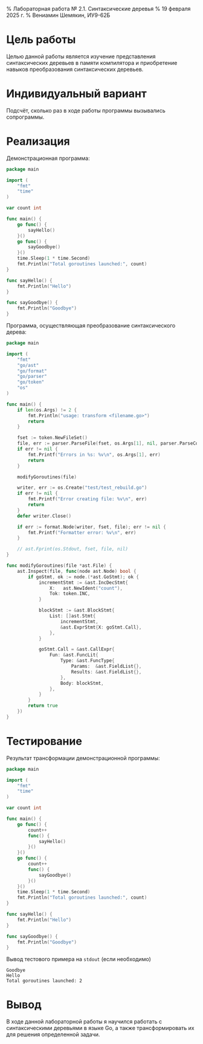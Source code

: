 % Лабораторная работа № 2.1. Синтаксические деревья
% 19 февраля 2025 г.
% Вениамин Шемякин, ИУ9-62Б

# Цель работы
Целью данной работы является изучение представления синтаксических деревьев в памяти компилятора и 
приобретение навыков преобразования синтаксических деревьев.

# Индивидуальный вариант
Подсчёт, сколько раз в ходе работы программы вызывались сопрограммы.

# Реализация

Демонстрационная программа:

```go
package main

import (
	"fmt"
	"time"
)

var count int

func main() {
	go func() {
		sayHello()
	}()
	go func() {
		sayGoodbye()
	}()
	time.Sleep(1 * time.Second)
	fmt.Println("Total goroutines launched:", count)
}

func sayHello() {
	fmt.Println("Hello")
}

func sayGoodbye() {
	fmt.Println("Goodbye")
}

```

Программа, осуществляющая преобразование синтаксического дерева:

```go
package main

import (
	"fmt"
	"go/ast"
	"go/format"
	"go/parser"
	"go/token"
	"os"
)

func main() {
	if len(os.Args) != 2 {
		fmt.Println("usage: transform <filename.go>")
		return
	}

	fset := token.NewFileSet()
	file, err := parser.ParseFile(fset, os.Args[1], nil, parser.ParseComments)
	if err != nil {
		fmt.Printf("Errors in %s: %v\n", os.Args[1], err)
		return
	}

	modifyGoroutines(file)

	writer, err := os.Create("test/test_rebuild.go")
	if err != nil {
		fmt.Printf("Error creating file: %v\n", err)
		return
	}
	defer writer.Close()

	if err := format.Node(writer, fset, file); err != nil {
		fmt.Printf("Formatter error: %v\n", err)
	}

	// ast.Fprint(os.Stdout, fset, file, nil)
}

func modifyGoroutines(file *ast.File) {
	ast.Inspect(file, func(node ast.Node) bool {
		if goStmt, ok := node.(*ast.GoStmt); ok {
			incrementStmt := &ast.IncDecStmt{
				X:   ast.NewIdent("count"),
				Tok: token.INC,
			}

			blockStmt := &ast.BlockStmt{
				List: []ast.Stmt{
					incrementStmt,
					&ast.ExprStmt{X: goStmt.Call},
				},
			}

			goStmt.Call = &ast.CallExpr{
				Fun: &ast.FuncLit{
					Type: &ast.FuncType{
						Params:  &ast.FieldList{},
						Results: &ast.FieldList{},
					},
					Body: blockStmt,
				},
			}
		}
		return true
	})
}

```

# Тестирование

Результат трансформации демонстрационной программы:

```go
package main

import (
	"fmt"
	"time"
)

var count int

func main() {
	go func() {
		count++
		func() {
			sayHello()
		}()
	}()
	go func() {
		count++
		func() {
			sayGoodbye()
		}()
	}()
	time.Sleep(1 * time.Second)
	fmt.Println("Total goroutines launched:", count)
}

func sayHello() {
	fmt.Println("Hello")
}

func sayGoodbye() {
	fmt.Println("Goodbye")
}

```

Вывод тестового примера на `stdout` (если необходимо)

```
Goodbye
Hello
Total goroutines launched: 2
```

# Вывод
В ходе данной лабораторной работы я научился работать с синтаксическими деревьями в языке Go, 
а также трансформировать их для решения определенной задачи.